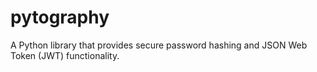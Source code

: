 # pytography
A Python library that provides secure password hashing and JSON Web Token (JWT) functionality.
